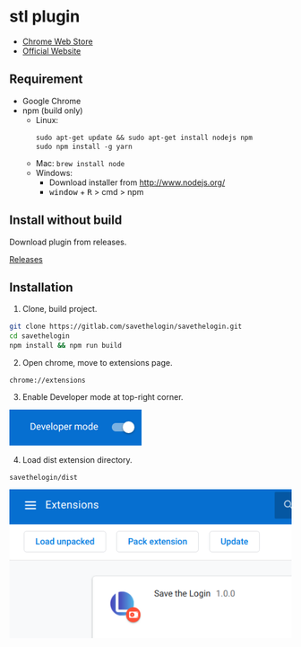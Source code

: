 # stl plugin

- [Chrome Web Store](https://chrome.google.com/webstore/detail/save-the-login/olhdcmdedheoafealgdlignhohemkokh)
- [Official Website](https://savethelogin.world/)

## Requirement

- Google Chrome
- npm (build only)
  - Linux:
    ```
    sudo apt-get update && sudo apt-get install nodejs npm
    sudo npm install -g yarn
    ```
  - Mac: `brew install node`
  - Windows:
    - Download installer from http://www.nodejs.org/
    - <kbd>window</kbd> + <kbd>R</kbd> > cmd > npm

## Install without build

Download plugin from releases.

[Releases](https://gitlab.com/savethelogin/savethelogin/-/releases)

## Installation

1. Clone, build project.

```sh
git clone https://gitlab.com/savethelogin/savethelogin.git
cd savethelogin
npm install && npm run build
```

2. Open chrome, move to extensions page.

```
chrome://extensions
```

3. Enable Developer mode at top-right corner.

![Developer mode on](instruction-developer-mode.png)

4. Load dist extension directory.

```
savethelogin/dist
```

![Load unpacked](instruction-load-unpacked.png)
